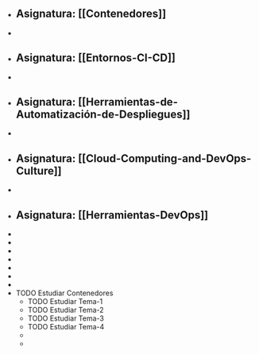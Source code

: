- ## Asignatura: [[Contenedores]]
-
- ## Asignatura: [[Entornos-CI-CD]]
-
- ## Asignatura: [[Herramientas-de-Automatización-de-Despliegues]]
-
- ## Asignatura: [[Cloud-Computing-and-DevOps-Culture]]
-
- ## Asignatura: [[Herramientas-DevOps]]
-
-
-
-
-
-
-
- TODO Estudiar Contenedores
	- TODO Estudiar Tema-1
	- TODO Estudiar Tema-2
	- TODO Estudiar Tema-3
	- TODO Estudiar Tema-4
	-
	-